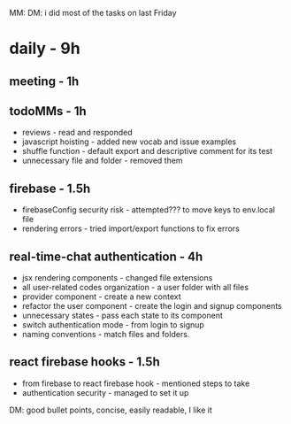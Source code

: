 MM: DM: i did most of the tasks on last Friday

# daily - 9h

## meeting - 1h

## todoMMs - 1h
* reviews - read and responded
* javascript hoisting - added new vocab and issue examples
* shuffle function - default export and descriptive comment for its test
* unnecessary file and folder - removed them

## firebase - 1.5h
* firebaseConfig security risk - attempted??? to move keys to env.local file
* rendering errors - tried import/export functions to fix errors

## real-time-chat authentication - 4h
* jsx rendering components - changed file extensions
* all user-related codes organization - a user folder with all files
* provider component - create a new context
* refactor the user component - create the login and signup components
* unnecessary states - pass each state to its component
* switch authentication mode - from login to signup
* naming conventions - match files and folders.

## react firebase hooks - 1.5h
* from firebase to react firebase hook - mentioned steps to take
* authentication security - managed to set it up

DM: good bullet points, concise, easily readable, I like it